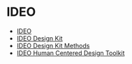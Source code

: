 # IDEO

*   [IDEO](http://www.ideo.com)
*   [IDEO Design Kit](http://www.designkit.org)
*   [IDEO Design Kit Methods](http://www.designkit.org/methods)
*   [IDEO Human Centered Design Toolkit](http://d1r3w4d5z5a88i.cloudfront.net/assets/toolkit/IDEO.org_HCD_ToolKit_English-5fef26ba5fa5761a3b021057d1d4a851.pdf) 

